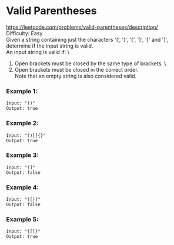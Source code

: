# Valid Parentheses
https://leetcode.com/problems/valid-parentheses/description/ \
Difficulty: Easy \
Given a string containing just the characters '(', ')', '{', '}', '[' and ']', determine if the input string is valid. \
An input string is valid if: \
  1. Open brackets must be closed by the same type of brackets. \
  2. Open brackets must be closed in the correct order. \
Note that an empty string is also considered valid.

### Example 1:
```
Input: "()"
Output: true
```
### Example 2:
```
Input: "()[]{}"
Output: true
```
### Example 3:
```
Input: "(]"
Output: false
```
### Example 4:
```
Input: "([)]"
Output: false
```
### Example 5:
```
Input: "{[]}"
Output: true
```
